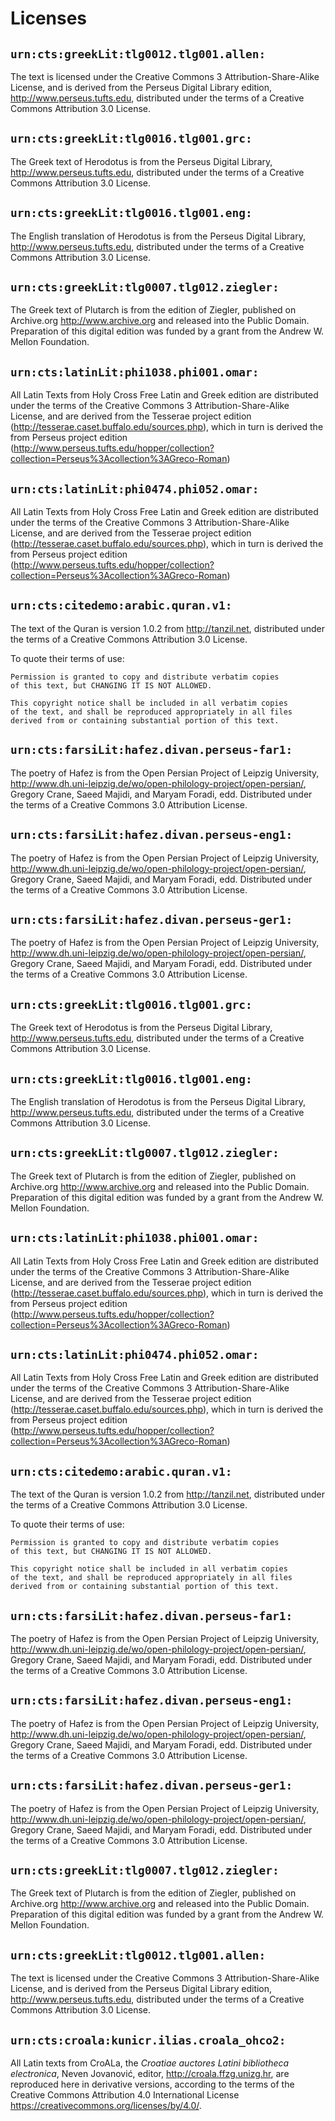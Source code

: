 # Licenses

## `urn:cts:greekLit:tlg0012.tlg001.allen:`

The text is licensed under the Creative Commons 3 Attribution-Share-Alike License, and is derived from the Perseus Digital Library edition, <http://www.perseus.tufts.edu>, distributed under the terms of a Creative Commons Attribution 3.0 License.

## `urn:cts:greekLit:tlg0016.tlg001.grc:`

The Greek text of Herodotus is from the Perseus Digital Library, <http://www.perseus.tufts.edu>, distributed under the terms of a Creative Commons Attribution 3.0 License.

## `urn:cts:greekLit:tlg0016.tlg001.eng:`

The English translation of Herodotus is from the Perseus Digital Library, <http://www.perseus.tufts.edu>, distributed under the terms of a Creative Commons Attribution 3.0 License.

## `urn:cts:greekLit:tlg0007.tlg012.ziegler:`

The Greek text of Plutarch is from the edition of Ziegler, published on Archive.org <http://www.archive.org> and released into the Public Domain. Preparation of this digital edition was funded by a grant from the Andrew W. Mellon Foundation.

## `urn:cts:latinLit:phi1038.phi001.omar:`

All Latin Texts from Holy Cross Free Latin and Greek edition are distributed under the terms of the Creative Commons 3 Attribution-Share-Alike License, and are derived from the Tesserae project edition (http://tesserae.caset.buffalo.edu/sources.php), which in turn is derived the from Perseus project edition (http://www.perseus.tufts.edu/hopper/collection?collection=Perseus%3Acollection%3AGreco-Roman)

## `urn:cts:latinLit:phi0474.phi052.omar:`

All Latin Texts from Holy Cross Free Latin and Greek edition are distributed under the terms of the Creative Commons 3 Attribution-Share-Alike License, and are derived from the Tesserae project edition (http://tesserae.caset.buffalo.edu/sources.php), which in turn is derived the from Perseus project edition (http://www.perseus.tufts.edu/hopper/collection?collection=Perseus%3Acollection%3AGreco-Roman)

## `urn:cts:citedemo:arabic.quran.v1:`

The text of the Quran is version 1.0.2 from <http://tanzil.net>, distributed under the terms of a Creative Commons Attribution 3.0 License.

To quote their terms of use:

    Permission is granted to copy and distribute verbatim copies
    of this text, but CHANGING IT IS NOT ALLOWED.

    This copyright notice shall be included in all verbatim copies
    of the text, and shall be reproduced appropriately in all files
    derived from or containing substantial portion of this text.

## `urn:cts:farsiLit:hafez.divan.perseus-far1:`

The poetry of Hafez is from the Open Persian Project of Leipzig University, <http://www.dh.uni-leipzig.de/wo/open-philology-project/open-persian/>, Gregory Crane, Saeed Majidi, and Maryam Foradi, edd. Distributed under the terms of a Creative Commons 3.0 Attribution License.

## `urn:cts:farsiLit:hafez.divan.perseus-eng1:`

The poetry of Hafez is from the Open Persian Project of Leipzig University, <http://www.dh.uni-leipzig.de/wo/open-philology-project/open-persian/>, Gregory Crane, Saeed Majidi, and Maryam Foradi, edd. Distributed under the terms of a Creative Commons 3.0 Attribution License.

## `urn:cts:farsiLit:hafez.divan.perseus-ger1:`

The poetry of Hafez is from the Open Persian Project of Leipzig University, <http://www.dh.uni-leipzig.de/wo/open-philology-project/open-persian/>, Gregory Crane, Saeed Majidi, and Maryam Foradi, edd. Distributed under the terms of a Creative Commons 3.0 Attribution License.

## `urn:cts:greekLit:tlg0016.tlg001.grc:`

The Greek text of Herodotus is from the Perseus Digital Library, <http://www.perseus.tufts.edu>, distributed under the terms of a Creative Commons Attribution 3.0 License.

## `urn:cts:greekLit:tlg0016.tlg001.eng:`

The English translation of Herodotus is from the Perseus Digital Library, <http://www.perseus.tufts.edu>, distributed under the terms of a Creative Commons Attribution 3.0 License.

## `urn:cts:greekLit:tlg0007.tlg012.ziegler:`

The Greek text of Plutarch is from the edition of Ziegler, published on Archive.org <http://www.archive.org> and released into the Public Domain. Preparation of this digital edition was funded by a grant from the Andrew W. Mellon Foundation.

## `urn:cts:latinLit:phi1038.phi001.omar:`

All Latin Texts from Holy Cross Free Latin and Greek edition are distributed under the terms of the Creative Commons 3 Attribution-Share-Alike License, and are derived from the Tesserae project edition (http://tesserae.caset.buffalo.edu/sources.php), which in turn is derived the from Perseus project edition (http://www.perseus.tufts.edu/hopper/collection?collection=Perseus%3Acollection%3AGreco-Roman)

## `urn:cts:latinLit:phi0474.phi052.omar:`

All Latin Texts from Holy Cross Free Latin and Greek edition are distributed under the terms of the Creative Commons 3 Attribution-Share-Alike License, and are derived from the Tesserae project edition (http://tesserae.caset.buffalo.edu/sources.php), which in turn is derived the from Perseus project edition (http://www.perseus.tufts.edu/hopper/collection?collection=Perseus%3Acollection%3AGreco-Roman)

## `urn:cts:citedemo:arabic.quran.v1:`

The text of the Quran is version 1.0.2 from <http://tanzil.net>, distributed under the terms of a Creative Commons Attribution 3.0 License.

To quote their terms of use:

    Permission is granted to copy and distribute verbatim copies
    of this text, but CHANGING IT IS NOT ALLOWED.

    This copyright notice shall be included in all verbatim copies
    of the text, and shall be reproduced appropriately in all files
    derived from or containing substantial portion of this text.

## `urn:cts:farsiLit:hafez.divan.perseus-far1:`

The poetry of Hafez is from the Open Persian Project of Leipzig University, <http://www.dh.uni-leipzig.de/wo/open-philology-project/open-persian/>, Gregory Crane, Saeed Majidi, and Maryam Foradi, edd. Distributed under the terms of a Creative Commons 3.0 Attribution License.

## `urn:cts:farsiLit:hafez.divan.perseus-eng1:`

The poetry of Hafez is from the Open Persian Project of Leipzig University, <http://www.dh.uni-leipzig.de/wo/open-philology-project/open-persian/>, Gregory Crane, Saeed Majidi, and Maryam Foradi, edd. Distributed under the terms of a Creative Commons 3.0 Attribution License.

## `urn:cts:farsiLit:hafez.divan.perseus-ger1:`

The poetry of Hafez is from the Open Persian Project of Leipzig University, <http://www.dh.uni-leipzig.de/wo/open-philology-project/open-persian/>, Gregory Crane, Saeed Majidi, and Maryam Foradi, edd. Distributed under the terms of a Creative Commons 3.0 Attribution License.

## `urn:cts:greekLit:tlg0007.tlg012.ziegler:`

The Greek text of Plutarch is from the edition of Ziegler, published on Archive.org <http://www.archive.org> and released into the Public Domain. Preparation of this digital edition was funded by a grant from the Andrew W. Mellon Foundation.

## `urn:cts:greekLit:tlg0012.tlg001.allen:`

The text is licensed under the Creative Commons 3 Attribution-Share-Alike License, and is derived from the Perseus Digital Library edition, <http://www.perseus.tufts.edu>, distributed under the terms of a Creative Commons Attribution 3.0 License.

## `urn:cts:croala:kunicr.ilias.croala_ohco2:`

All Latin texts from CroALa, the *Croatiae auctores Latini bibliotheca electronica*, Neven Jovanović, editor, <http://croala.ffzg.unizg.hr>, are reproduced here in derivative versions, according to the terms of the Creative Commons Attribution 4.0 International License <https://creativecommons.org/licenses/by/4.0/>.